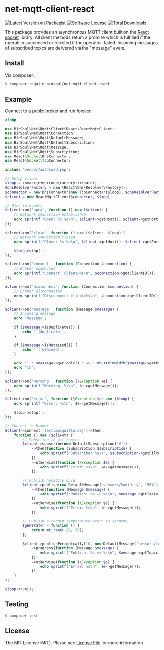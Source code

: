 # net-mqtt-client-react

[![Latest Version on Packagist][ico-version]][link-packagist]
[![Software License][ico-license]](LICENSE.md)
[![Total Downloads][ico-downloads]][link-downloads]

This package provides an asynchronous MQTT client built on the [React socket](https://github.com/reactphp/socket) library. All client methods return a promise which is fulfilled if the operation succeeded or rejected if the operation failed. Incoming messages of subscribed topics are delivered via the "message" event.

## Install

Via composer:

``` bash
$ composer require binsoul/net-mqtt-client-react
```

## Example

Connect to a public broker and run forever.

``` php
<?php

use BinSoul\Net\Mqtt\Client\React\ReactMqttClient;
use BinSoul\Net\Mqtt\Connection;
use BinSoul\Net\Mqtt\DefaultMessage;
use BinSoul\Net\Mqtt\DefaultSubscription;
use BinSoul\Net\Mqtt\Message;
use BinSoul\Net\Mqtt\Subscription;
use React\Socket\DnsConnector;
use React\Socket\TcpConnector;

include 'vendor/autoload.php';

// Setup client
$loop = \React\EventLoop\Factory::create();
$dnsResolverFactory = new \React\Dns\Resolver\Factory();
$connector = new DnsConnector(new TcpConnector($loop), $dnsResolverFactory->createCached('8.8.8.8', $loop));
$client = new ReactMqttClient($connector, $loop);

// Bind to events
$client->on('open', function () use ($client) {
    // Network connection established
    echo sprintf("Open: %s:%d\n", $client->getHost(), $client->getPort());
});

$client->on('close', function () use ($client, $loop) {
    // Network connection closed
    echo sprintf("Close: %s:%d\n", $client->getHost(), $client->getPort());

    $loop->stop();
});

$client->on('connect', function (Connection $connection) {
    // Broker connected
    echo sprintf("Connect: client=%s\n", $connection->getClientID());
});

$client->on('disconnect', function (Connection $connection) {
    // Broker disconnected
    echo sprintf("Disconnect: client=%s\n", $connection->getClientID());
});

$client->on('message', function (Message $message) {
    // Incoming message
    echo 'Message';

    if ($message->isDuplicate()) {
        echo ' (duplicate)';
    }

    if ($message->isRetained()) {
        echo ' (retained)';
    }

    echo ': '.$message->getTopic().' => '.mb_strimwidth($message->getPayload(), 0, 50, '...');
    echo "\n";
});

$client->on('warning', function (\Exception $e) {
    echo sprintf("Warning: %s\n", $e->getMessage());
});

$client->on('error', function (\Exception $e) use ($loop) {
    echo sprintf("Error: %s\n", $e->getMessage());

    $loop->stop();
});

// Connect to broker
$client->connect('test.mosquitto.org')->then(
    function () use ($client) {
        // Subscribe to all topics
        $client->subscribe(new DefaultSubscription('#'))
            ->then(function (Subscription $subscription) {
                echo sprintf("Subscribe: %s\n", $subscription->getFilter());
            })
            ->otherwise(function (\Exception $e) {
                echo sprintf("Error: %s\n", $e->getMessage());
            });

        // Publish humidity once
        $client->publish(new DefaultMessage('sensors/humidity', '55%'))
            ->then(function (Message $message) {
                echo sprintf("Publish: %s => %s\n", $message->getTopic(), $message->getPayload());
            })
            ->otherwise(function (\Exception $e) {
                echo sprintf("Error: %s\n", $e->getMessage());
            });

        // Publish a random temperature every 10 seconds
        $generator = function () {
            return mt_rand(-20, 30);
        };

        $client->publishPeriodically(10, new DefaultMessage('sensors/temperature'), $generator)
            ->progress(function (Message $message) {
                echo sprintf("Publish: %s => %s\n", $message->getTopic(), $message->getPayload());
            })
            ->otherwise(function (\Exception $e) {
                echo sprintf("Error: %s\n", $e->getMessage());
            });
    }
);

$loop->run();
```

## Testing

``` bash
$ composer test
```

## License

The MIT License (MIT). Please see [License File](LICENSE.md) for more information.

[ico-version]: https://img.shields.io/packagist/v/binsoul/net-mqtt-client-react.svg?style=flat-square
[ico-license]: https://img.shields.io/badge/license-MIT-brightgreen.svg?style=flat-square
[ico-downloads]: https://img.shields.io/packagist/dt/binsoul/net-mqtt-client-react.svg?style=flat-square

[link-packagist]: https://packagist.org/packages/binsoul/net-mqtt-client-react
[link-downloads]: https://packagist.org/packages/binsoul/net-mqtt-client-react
[link-author]: https://github.com/binsoul
